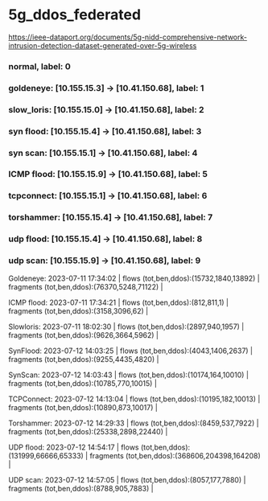 # 5g_ddos_federated

https://ieee-dataport.org/documents/5g-nidd-comprehensive-network-intrusion-detection-dataset-generated-over-5g-wireless

### normal, label: 0
### goldeneye: [10.155.15.3] -> [10.41.150.68], label: 1
### slow_loris: [10.155.15.0] -> [10.41.150.68], label: 2
### syn flood: [10.155.15.4] -> [10.41.150.68], label: 3
### syn scan: [10.155.15.1] -> [10.41.150.68], label: 4
### ICMP flood: [10.155.15.9] -> [10.41.150.68], label: 5 
### tcpconnect: [10.155.15.1] -> [10.41.150.68], label: 6
### torshammer: [10.155.15.4] -> [10.41.150.68], label: 7
### udp flood: [10.155.15.4] -> [10.41.150.68], label: 8
### udp scan: [10.155.15.9] -> [10.41.150.68], label: 9

Goldeneye:
    2023-07-11 17:34:02 | flows (tot,ben,ddos):(15732,1840,13892) | fragments (tot,ben,ddos):(76370,5248,71122)  |

ICMP flood:
    2023-07-11 17:34:21 | flows (tot,ben,ddos):(812,811,1) | fragments (tot,ben,ddos):(3158,3096,62)  |

Slowloris:
    2023-07-11 18:02:30 | flows (tot,ben,ddos):(2897,940,1957) | fragments (tot,ben,ddos):(9626,3664,5962)  |

SynFlood:
    2023-07-12 14:03:25 | flows (tot,ben,ddos):(4043,1406,2637) | fragments (tot,ben,ddos):(9255,4435,4820)  |

SynScan:
    2023-07-12 14:03:43 | flows (tot,ben,ddos):(10174,164,10010) | fragments (tot,ben,ddos):(10785,770,10015)  |

TCPConnect:
    2023-07-12 14:13:04 | flows (tot,ben,ddos):(10195,182,10013) | fragments (tot,ben,ddos):(10890,873,10017)  |

Torshammer:
    2023-07-12 14:29:33 | flows (tot,ben,ddos):(8459,537,7922) | fragments (tot,ben,ddos):(25338,2898,22440)  |

UDP flood:
    2023-07-12 14:54:17 | flows (tot,ben,ddos):(131999,66666,65333) | fragments (tot,ben,ddos):(368606,204398,164208)  |

UDP scan:
    2023-07-12 14:57:05 | flows (tot,ben,ddos):(8057,177,7880) | fragments (tot,ben,ddos):(8788,905,7883)  |
